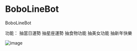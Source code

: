 # BoboLineBot
 BoboLineBot
 
 功能：
 抽當日運勢
 抽星座運勢
 抽食物功能
 抽美女功能
 抽新年快樂
 
![image](https://user-images.githubusercontent.com/33471758/215326238-e04841f0-8605-4213-8e94-fc9d95331062.png)
